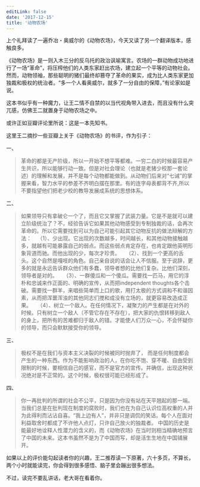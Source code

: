```yaml
---
editLink: false
date: '2017-12-15'
title: '动物农场'
---
```


上个礼拜读了一遍乔冶・奥威尔的《动物农场》，今天又读了另一个翻译版本，感触良多。

《动物农场》是一则入木三分的反乌托的政治讽喻寓言。农场的一群动物成功地进行了一场“革命”，将压榨他们的人类东家赶出农场，建立起一个平等的动物社会。然而，动物领袖，那些聪明的猪们最终却篡夺了革命的果实，成为比人类东家更加独裁和极权的统治者。“多一个人看奥威尔，就多了一分自由的保障，”有论家如是说。

这本书似乎有一种魔力，让王二情不自禁的以当代视角带入进去，而且没有什么突兀感，仿佛王二就置身于动物农场之中。

或许正如豆瓣评论里所说：这是一本先知书。

这里王二摘抄一些豆瓣上关于《动物农场》的书评，作为引子：

一、
> 革命的都是无产阶级，所以一开始不想平等都难。一穷二白的时候最容易产生共识，所以能够行动一致。但是对社会理论（也就是老猪少校那一套论述）的理解和发展，并不是每个动物都能做到。从动物们后来对“七诫”的掌握来看，智力水平的参差不齐明白摆在那里。有的连字母表都背不齐,所以不要指望他们把老少校的教导发展成系统的思想体系。

二、
> 如果领导只有拿破仑一个了，而且它又掌握了武装力量。它是不是就可以建立阶级统治了？不，经验告诉它如果其他动物感受到专制独裁的话，会再次革命的。所以它需要找到可以为自己可能引起其它动物反抗的做法辩解的方法：
   （1）、少出现。它出现的次数越多，时间越长，和其他动物接触越多，就越有可能暴露自己的弱点。而这些弱点肯定存在，也肯定跟他英明形象背道而驰。而他出现的少，每次才珍贵。
   （2）、找到一个更高的舌头。这个自然是嘎吱的角色。自己亲自说的话会让人不信服。至于说辞，更多的就是永远告诉群众他们有多蠢，领导者想的比他们复杂。比他们深刻，领导者是对的。
   （3）、一群傻瓜和一个傻瓜。需要找一匹马，用它的淳朴和忠诚来作正面的、明确的宣传，从而把independent thoughts各个击破。需要找一群羊，来唱些简单而上口的歌，用打太极的方式调和不和谐因素，从而把浑噩浑浊的其他同志们搅和成没有立场的，就更容易改造成正果。
   （4）、树立一个敌人。在任何情况下，凝聚力的产生都是在对外的时候。只有树立一个敌人（不管它存在不存在），把大家的仇恨转移到敌人的身上，把所有的苦难都归于敌人的错。才能使人们万众一心，不会怀疑你的领导，而只会默默接受你的领导。

三、
> 极权不是在我们与资本主义决裂的时候被同时抛弃了， 而是任何制度都会产生的一种东西。作为不能影响政治的人，在你吃不饱、穿不暖、自由受到限制的时候，要相信自己的感官，而不是官方的宣传。并确信，出现这种状况绝对是不正常的。这个时候，极权很可能已经形成了。

四、
> 你一再批判的所谓的社会不公平，只是因为你没有站在天平翘起的那一端。当我们总是在批判现在制度的腐败时，我们也在为自己认识位高权重的人并为此得利而沾沾自喜。“我上边有人”，并非只是调侃的笑话。每个人在面对利益取舍时都成了不许他人点灯，只许自己放火的独裁者。
    中国的历史是能最好地诠释人性潜力的含义的，而《动物农场》在当时则相当精确地预言了中国的未来。这本书虽然不是为了中国而写，却是活生生地在中国铺展开。



如果以上的评价能勾起读者你的兴趣，王二推荐读一下原著，六十多页，不算长，两个小时就能读完，你会得到很多感悟、脑子里会蹦出很多想法。

不过，读完不要乱讲话，老大哥在看着你。

